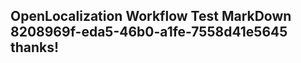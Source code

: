 <properties
ms.topic="hero-topic"
ms.test1="hero-topic"
ms.test2="test"/>


## OpenLocalization Workflow Test MarkDown 8208969f-eda5-46b0-a1fe-7558d41e5645 thanks!



<!--HONumber=Jul16_HO5-->


